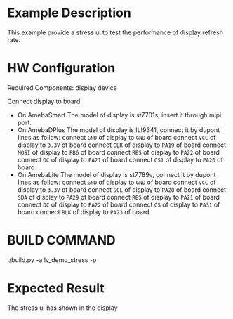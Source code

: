 # Example Description

This example provide a stress ui to test the performance of display refresh rate.

# HW Configuration

Required Components: display device

Connect display to board
* On AmebaSmart
The model of display is st7701s, insert it through mipi port.
* On AmebaDPlus
The model of display is ILI9341, connect it by dupont lines as follow:
connect `GND` of display to `GND` of board
connect `VCC` of display to `3.3V` of board
connect `CLK` of display to `PA19` of board
connect `MOSI` of display to `PB6` of board
connect `RES` of display to `PA22` of board
connect `DC` of display to `PA21` of board
connect `CS1` of display to `PA20` of board
* On AmebaLite
The model of display is st7789v, connect it by dupont lines as follow:
connect `GND` of display to `GND` of board
connect `VCC` of display to `3.3V` of board
connect `SCL` of display to `PA28` of board
connect `SDA` of display to `PA29` of board
connect `RES` of display to `PA21` of board
connect `DC` of display to `PA22` of board
connect `CS` of display to `PA31` of board
connect `BLK` of display to `PA23` of board

# BUILD COMMAND
./build.py -a lv_demo_stress -p

# Expected Result
The stress ui has shown in the display
